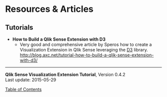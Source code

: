 # Resources &amp; Articles




## Tutorials
* **How to Build a Qlik Sense Extension with D3**
	* Very good and comprehensive article by Speros how to create a Visualization Extension in Qlik Sense leveraging the [D3](http://d3js.org) library.
http://blog.axc.net/tutorial-how-to-build-a-qlik-sense-extension-with-d3/


---
**Qlik Sense Visualization Extension Tutorial**, Version 0.4.2<br/>
Last update: 2015-05-29<br/>

[Table of Contents](00-TOC.md)